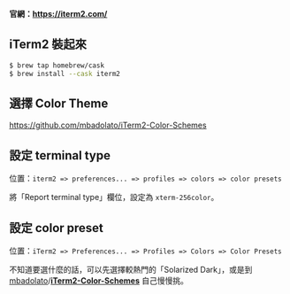 **官網：https://iterm2.com/**

## iTerm2 裝起來

```bash
$ brew tap homebrew/cask
$ brew install --cask iterm2
```

## 選擇 Color Theme

https://github.com/mbadolato/iTerm2-Color-Schemes


## 設定 terminal type

位置：`iterm2 => preferences... => profiles => colors => color presets`

將「Report terminal type」欄位，設定為 `xterm-256color`。


## 設定 color preset

位置：`iTerm2 => Preferences... => Profiles => Colors => Color Presets`

不知道要選什麼的話，可以先選擇較熱門的「Solarized Dark」，或是到 [mbadolato](https://github.com/mbadolato)/**[iTerm2-Color-Schemes](https://github.com/mbadolato/iTerm2-Color-Schemes)** 自己慢慢挑。
